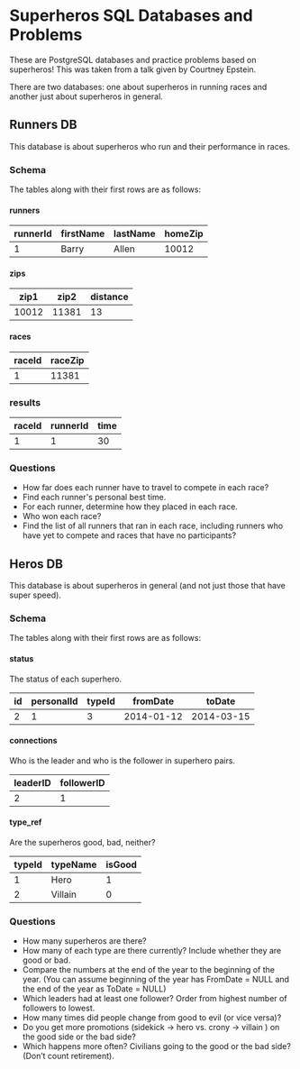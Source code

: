 # Superheros SQL Databases and Problems

These are PostgreSQL databases and practice problems based on
superheros! This was taken from a talk given by Courtney Epstein.

There are two databases: one about superheros in running races and
another just about superheros in general.

## Runners DB

This database is about superheros who run and their performance in races.

### Schema

The tables along with their first rows are as follows:

#### runners

| runnerId | firstName | lastName | homeZip |
| -------- | --------- | -------- | ------- |
|     1    |   Barry   |   Allen  |  10012  |

#### zips

| zip1  | zip2  | distance |
| ----- | ----- | -------- |
| 10012 | 11381 |    13    |

#### races

| raceId | raceZip |
| ------ | ------- |
|   1    |  11381  |

### results

| raceId | runnerId | time |
| ------ | -------- | ---- |
|   1    |     1    |  30  |

### Questions

- How far does each runner have to travel to compete in each race?
- Find each runner's personal best time.
- For each runner, determine how they placed in each race.
- Who won each race?
- Find the list of all runners that ran in each race, including runners
  who have yet to compete and races that have no participants?

## Heros DB

This database is about superheros in general (and not just those that have super speed).

### Schema

The tables along with their first rows are as follows:

#### status

The status of each superhero.

| id | personalId | typeId | fromDate | toDate |
| -------- | --------- | -------- | ------- | ------- |
| 2 | 1 | 3 | 2014-01-12 | 2014-03-15 |

#### connections

Who is the leader and who is the follower in superhero pairs.

| leaderID  | followerID |
| ----- | ----- |
| 2 | 1 |

#### type_ref

Are the superheros good, bad, neither?

| typeId | typeName | isGood |
| ------ | ------- | ------- |
|   1    |  Hero  | 1 |
|   2    |  Villain  | 0 |

### Questions

- How many superheros are there?
- How many of each type are there currently? Include whether they are
  good or bad.
- Compare the numbers at the end of the year to the beginning of the
  year. (You can assume beginning of the year has FromDate = NULL and
  the end of the year as ToDate = NULL)
- Which leaders had at least one follower? Order from highest number of followers to lowest.
- How many times did people change from good to evil (or vice versa)?
- Do you get more promotions (sidekick -> hero vs. crony -> villain ) on the good side or the bad side?
- Which happens more often? Civilians going to the good or the bad side? (Don’t count retirement).
